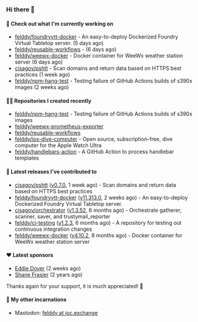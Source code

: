 ### Hi there 👋

#### 👷 Check out what I'm currently working on

- [felddy/foundryvtt-docker](https://github.com/felddy/foundryvtt-docker) - An easy-to-deploy Dockerized Foundry Virtual Tabletop server. (5 days ago)
- [felddy/reusable-workflows](https://github.com/felddy/reusable-workflows) -  (6 days ago)
- [felddy/weewx-docker](https://github.com/felddy/weewx-docker) - Docker container for WeeWx weather station server (6 days ago)
- [cisagov/pshtt](https://github.com/cisagov/pshtt) - Scan domains and return data based on HTTPS best practices (1 week ago)
- [felddy/npm-hang-test](https://github.com/felddy/npm-hang-test) - Testing failure of GitHub Actions builds of s390x images (2 weeks ago)

#### 👨‍💻 Repositories I created recently

- [felddy/npm-hang-test](https://github.com/felddy/npm-hang-test) - Testing failure of GitHub Actions builds of s390x images
- [felddy/weewx-prometheus-exporter](https://github.com/felddy/weewx-prometheus-exporter)
- [felddy/reusable-workflows](https://github.com/felddy/reusable-workflows)
- [felddy/ios-dive-computer](https://github.com/felddy/ios-dive-computer) - Open source, subscription-free, dive computer for the Apple Watch Ultra
- [felddy/handlebars-action](https://github.com/felddy/handlebars-action) - A GitHub Action to process handlebar templates

#### 🚀 Latest releases I've contributed to

- [cisagov/pshtt](https://github.com/cisagov/pshtt) ([v0.7.0](https://github.com/cisagov/pshtt/releases/tag/v0.7.0), 1 week ago) - Scan domains and return data based on HTTPS best practices
- [felddy/foundryvtt-docker](https://github.com/felddy/foundryvtt-docker) ([v11.313.0](https://github.com/felddy/foundryvtt-docker/releases/tag/v11.313.0), 2 weeks ago) - An easy-to-deploy Dockerized Foundry Virtual Tabletop server.
- [cisagov/orchestrator](https://github.com/cisagov/orchestrator) ([v1.3.52](https://github.com/cisagov/orchestrator/releases/tag/v1.3.52), 6 months ago) - Orchestrate gatherer, scanner, saver, and trustymail_reporter
- [felddy/ci-testing](https://github.com/felddy/ci-testing) ([v1.2.3](https://github.com/felddy/ci-testing/releases/tag/v1.2.3), 6 months ago) - A repository for testing out continuous integration changes
- [felddy/weewx-docker](https://github.com/felddy/weewx-docker) ([v4.10.2](https://github.com/felddy/weewx-docker/releases/tag/v4.10.2), 8 months ago) - Docker container for WeeWx weather station server

#### ❤️ Latest sponsors
- [Eddie Dover](https://github.com/EddieDover) (2 weeks ago)
- [Shane Frasier](https://github.com/jsf9k) (2 years ago)

Thanks again for your support, it is much appreciated! 🙏

#### 🐋 My other incarnations
- Mastodon: <a rel="me" href="https://ioc.exchange/@felddy">felddy at ioc.exchange</a>
